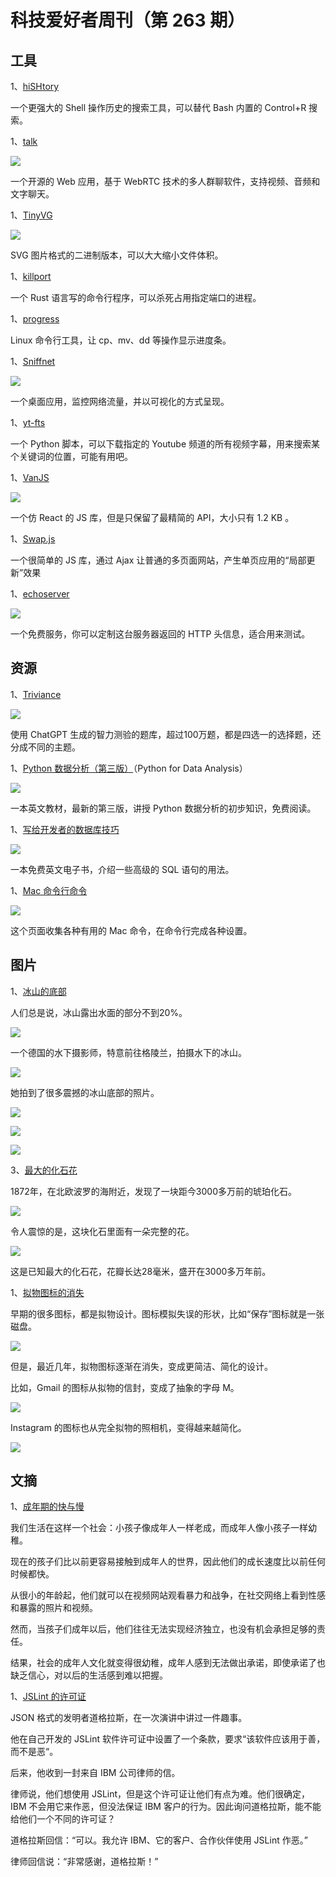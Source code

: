 # 科技爱好者周刊（第 263 期）

## 工具

1、[hiSHtory](https://github.com/ddworken/hishtory)

一个更强大的 Shell 操作历史的搜索工具，可以替代 Bash 内置的 Control+R 搜索。

1、[talk](https://github.com/vasanthv/talk)

![](https://cdn.beekka.com/blogimg/asset/202212/bg2022122401.webp)

一个开源的 Web 应用，基于 WebRTC 技术的多人群聊软件，支持视频、音频和文字聊天。

1、[TinyVG](https://tinyvg.tech/)

![](https://cdn.beekka.com/blogimg/asset/202303/bg2023032101.webp)

SVG 图片格式的二进制版本，可以大大缩小文件体积。

1、[killport](https://github.com/jkfran/killport)

一个 Rust 语言写的命令行程序，可以杀死占用指定端口的进程。

1、[progress](https://github.com/Xfennec/progress)

Linux 命令行工具，让 cp、mv、dd 等操作显示进度条。

1、[Sniffnet](https://github.com/GyulyVGC/sniffnet)

![](https://cdn.beekka.com/blogimg/asset/202305/bg2023051903.webp)

一个桌面应用，监控网络流量，并以可视化的方式呈现。

1、[yt-fts](https://github.com/NotJoeMartinez/yt-fts)

一个 Python 脚本，可以下载指定的 Youtube 频道的所有视频字幕，用来搜索某个关键词的位置，可能有用吧。

1、[VanJS](https://vanjs.org/)

![](https://cdn.beekka.com/blogimg/asset/202305/bg2023052003.webp)

一个仿 React 的 JS 库，但是只保留了最精简的 API，大小只有 1.2 KB 。 

1、[Swap.js](https://github.com/josephernest/Swap)

一个很简单的 JS 库，通过 Ajax 让普通的多页面网站，产生单页应用的“局部更新”效果

1、[echoserver](https://echoserver.dev/)

![](https://cdn.beekka.com/blogimg/asset/202305/bg2023052101.webp)

一个免费服务，你可以定制这台服务器返回的 HTTP 头信息，适合用来测试。

## 资源

1、[Triviance](https://triviance.com/)

![](https://cdn.beekka.com/blogimg/asset/202304/bg2023042502.webp)

使用 ChatGPT 生成的智力测验的题库，超过100万题，都是四选一的选择题，还分成不同的主题。

1、[Python 数据分析（第三版）](https://wesmckinney.com/book/)（Python for Data Analysis）

![](https://cdn.beekka.com/blogimg/asset/202207/bg2022070305.webp)

一本英文教材，最新的第三版，讲授 Python 数据分析的初步知识，免费阅读。

1、[写给开发者的数据库技巧](https://sqlfordevs.com/ebook)

![](https://cdn.beekka.com/blogimg/asset/202212/bg2022120303.webp)

一本免费英文电子书，介绍一些高级的 SQL 语句的用法。

1、[Mac 命令行命令](https://git.herrbischoff.com/awesome-macos-command-line/about/)

![](https://cdn.beekka.com/blogimg/asset/202212/bg2022120801.webp)

这个页面收集各种有用的 Mac 命令，在命令行完成各种设置。

## 图片

1、[冰山的底部](https://mossandfog.com/incredible-photos-show-the-underside-of-icebergs/)

人们总是说，冰山露出水面的部分不到20%。

![](https://cdn.beekka.com/blogimg/asset/202301/bg2023012102.webp)

一个德国的水下摄影师，特意前往格陵兰，拍摄水下的冰山。

![](https://cdn.beekka.com/blogimg/asset/202301/bg2023012103.webp)

她拍到了很多震撼的冰山底部的照片。

![](https://cdn.beekka.com/blogimg/asset/202301/bg2023012104.webp)

![](https://cdn.beekka.com/blogimg/asset/202301/bg2023012105.webp)

![](https://cdn.beekka.com/blogimg/asset/202301/bg2023012107.webp)

3、[最大的化石花](https://www.iflscience.com/the-biggest-fossil-flower-ever-found-in-amber-has-a-new-name-67049)

1872年，在北欧波罗的海附近，发现了一块距今3000多万前的琥珀化石。

![](https://cdn.beekka.com/blogimg/asset/202301/bg2023012108.webp)

令人震惊的是，这块化石里面有一朵完整的花。

![](https://cdn.beekka.com/blogimg/asset/202301/bg2023012109.webp)

这是已知最大的化石花，花瓣长达28毫米，盛开在3000多万年前。

1、[拟物图标的消失](https://en.rattibha.com/thread/1622721223561187328)

早期的很多图标，都是拟物设计。图标模拟失误的形状，比如“保存”图标就是一张磁盘。

![](https://cdn.beekka.com/blogimg/asset/202302/bg2023020801.webp)

但是，最近几年，拟物图标逐渐在消失，变成更简洁、简化的设计。

比如，Gmail 的图标从拟物的信封，变成了抽象的字母 M。

![](https://cdn.beekka.com/blogimg/asset/202302/bg2023020802.webp)

Instagram 的图标也从完全拟物的照相机，变得越来越简化。

![](https://cdn.beekka.com/blogimg/asset/202302/bg2023020803.webp)

## 文摘

1、[成年期的快与慢](https://perell.com/essay/adulting-fast-and-slow/)

我们生活在这样一个社会：小孩子像成年人一样老成，而成年人像小孩子一样幼稚。

现在的孩子们比以前更容易接触到成年人的世界，因此他们的成长速度比以前任何时候都快。

从很小的年龄起，他们就可以在视频网站观看暴力和战争，在社交网络上看到性感和暴露的照片和视频。

然而，当孩子们成年以后，他们往往无法实现经济独立，也没有机会承担足够的责任。

结果，社会的成年人文化就变得很幼稚，成年人感到无法做出承诺，即使承诺了也缺乏信心，对以后的生活感到难以把握。

1、[JSLint 的许可证](https://web.archive.org/web/20130203112329/http://dev.hasenj.org/post/3272592502)

JSON 格式的发明者道格拉斯，在一次演讲中讲过一件趣事。

他在自己开发的 JSLint 软件许可证中设置了一个条款，要求“该软件应该用于善，而不是恶“。

后来，他收到一封来自 IBM 公司律师的信。

律师说，他们想使用 JSLint，但是这个许可证让他们有点为难。他们很确定，IBM 不会用它来作恶，但没法保证 IBM 客户的行为。因此询问道格拉斯，能不能给他们一个不同的许可证？

道格拉斯回信：“可以。我允许 IBM、它的客户、合作伙伴使用 JSLint 作恶。”

律师回信说：“非常感谢，道格拉斯！”